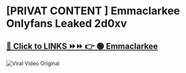 
 # [PRIVAT CONTENT ] Emmaclarkee Onlyfans Leaked 2d0xv

## <h2><a href="https://clipsfans.com/Emmaclarkee&ref=git">🔗 Click to LINKS ⏩⏩ 👉 🟢 Emmaclarkee </a></h2>

<a href="https://clipsfans.com/Emmaclarkee&ref=git" rel="nofollow" data-target="animated-image.originalLink"><img src="https://i.ibb.co.com/xMMVF88/686577567.gif" alt="Viral Video Original" style="max-width: 100%; display: inline-block;" data-target="animated-image.originalImage"></a>

